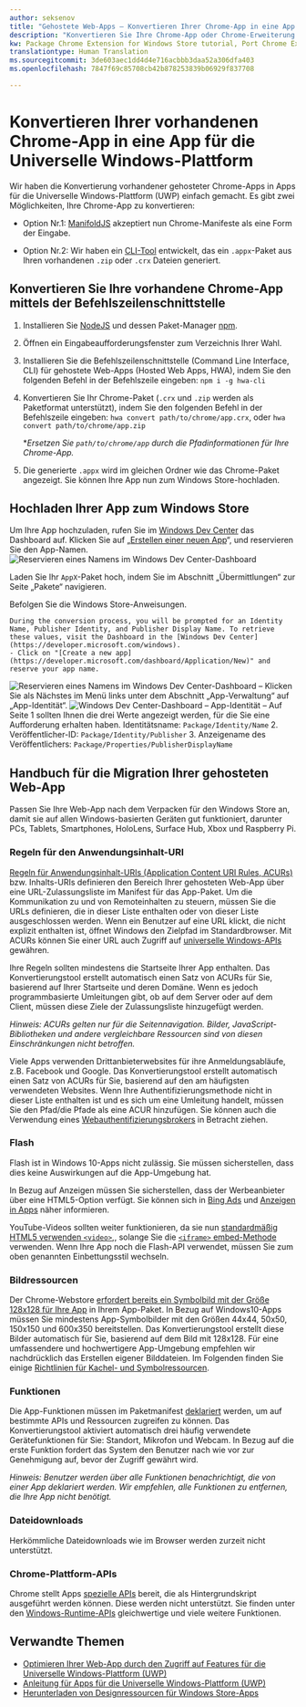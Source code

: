 ```yaml
---
author: seksenov
title: "Gehostete Web-Apps – Konvertieren Ihrer Chrome-App in eine App für die Universelle Windows-Plattform"
description: "Konvertieren Sie Ihre Chrome-App oder Chrome-Erweiterung in eine App für die Universelle Windows-Plattform (UWP) für den Windows Store."
kw: Package Chrome Extension for Windows Store tutorial, Port Chrome Extension to Windows 10, How to convert Chrome App to Windows, How to add Chrome Extension to Windows Store, hwa-cli, Hosted Web Apps Command Line Interface CLI Tool, Install Chrome Extension on Windows 10 Device, convert .crx to .AppX
translationtype: Human Translation
ms.sourcegitcommit: 3de603aec1dd4d4e716acbbb3daa52a306dfa403
ms.openlocfilehash: 7847f69c85708cb42b878253839b06929f837708

---
```


# Konvertieren Ihrer vorhandenen Chrome-App in eine App für die Universelle Windows-Plattform

Wir haben die Konvertierung vorhandener gehosteter Chrome-Apps in Apps für die Universelle Windows-Plattform (UWP) einfach gemacht. Es gibt zwei Möglichkeiten, Ihre Chrome-App zu konvertieren:

- Option Nr.1: [ManifoldJS](http://manifoldjs.com/) akzeptiert nun Chrome-Manifeste als eine Form der Eingabe. 

- Option Nr.2: Wir haben ein [CLI-Tool](https://github.com/MicrosoftEdge/hwa-cli) entwickelt, das ein `.appx`-Paket aus Ihren vorhandenen `.zip` oder `.crx` Dateien generiert.

## Konvertieren Sie Ihre vorhandene Chrome-App mittels der Befehlszeilenschnittstelle

1. Installieren Sie [NodeJS](https://nodejs.org/en/) und dessen Paket-Manager [npm](https://www.npmjs.com/). 


2. Öffnen ein Eingabeaufforderungsfenster zum Verzeichnis Ihrer Wahl.


3. Installieren Sie die Befehlszeilenschnittstelle (Command Line Interface, CLI) für gehostete Web-Apps (Hosted Web Apps, HWA), indem Sie den folgenden Befehl in der Befehlszeile eingeben: `npm i -g hwa-cli`

4. Konvertieren Sie Ihr Chrome-Paket (`.crx` und `.zip` werden als Paketformat unterstützt), indem Sie den folgenden Befehl in der Befehlszeile eingeben: `hwa convert path/to/chrome/app.crx`, oder `hwa convert path/to/chrome/app.zip`

    **Ersetzen Sie `path/to/chrome/app` durch die Pfadinformationen für Ihre Chrome-App.*
    
5. Die generierte `.appx` wird im gleichen Ordner wie das Chrome-Paket angezeigt. Sie können Ihre App nun zum Windows Store-hochladen. 

## Hochladen Ihrer App zum Windows Store

Um Ihre App hochzuladen, rufen Sie im [Windows Dev Center](https://developer.microsoft.com/windows) das Dashboard auf. Klicken Sie auf „[Erstellen einer neuen App](https://developer.microsoft.com/dashboard/Application/New)“, und reservieren Sie den App-Namen.
![Reservieren eines Namens im Windows Dev Center-Dashboard](images/hwa-to-uwp/reserve_a_name.png)


Laden Sie Ihr `AppX`-Paket hoch, indem Sie im Abschnitt „Übermittlungen“ zur Seite „Pakete“ navigieren.

Befolgen Sie die Windows Store-Anweisungen.

    During the conversion process, you will be prompted for an Identity Name, Publisher Identity, and Publisher Display Name. To retrieve these values, visit the Dashboard in the [Windows Dev Center](https://developer.microsoft.com/windows).
    - Click on "[Create a new app](https://developer.microsoft.com/dashboard/Application/New)" and reserve your app name.
![Reservieren eines Namens im Windows Dev Center-Dashboard](images/hwa-to-uwp/reserve_a_name.png)
    – Klicken Sie als Nächstes im Menü links unter dem Abschnitt „App-Verwaltung“ auf „App-Identität“.
    ![Windows Dev Center-Dashboard – App-Identität](images/hwa-to-uwp/app_identity.png)
    – Auf Seite 1 sollten Ihnen die drei Werte angezeigt werden, für die Sie eine Aufforderung erhalten haben. Identitätsname: `Package/Identity/Name`
        2. Veröffentlicher-ID: `Package/Identity/Publisher`
        3. Anzeigename des Veröffentlichers: `Package/Properties/PublisherDisplayName`


## Handbuch für die Migration Ihrer gehosteten Web-App

Passen Sie Ihre Web-App nach dem Verpacken für den Windows Store an, damit sie auf allen Windows-basierten Geräten gut funktioniert, darunter PCs, Tablets, Smartphones, HoloLens, Surface Hub, Xbox und Raspberry Pi.

### Regeln für den Anwendungsinhalt-URI

[Regeln für Anwendungsinhalt-URIs (Application Content URI Rules, ACURs)](/hwa-access-features.md#keep-your-app-secure-setting-application-content-uri-rules-acurs) bzw. Inhalts-URIs definieren den Bereich Ihrer gehosteten Web-App über eine URL-Zulassungsliste im Manifest für das App-Paket. Um die Kommunikation zu und von Remoteinhalten zu steuern, müssen Sie die URLs definieren, die in dieser Liste enthalten oder von dieser Liste ausgeschlossen werden. Wenn ein Benutzer auf eine URL klickt, die nicht explizit enthalten ist, öffnet Windows den Zielpfad im Standardbrowser. Mit ACURs können Sie einer URL auch Zugriff auf [universelle Windows-APIs](https://msdn.microsoft.com/library/windows/apps/br211377.aspx) gewähren.

Ihre Regeln sollten mindestens die Startseite Ihrer App enthalten. Das Konvertierungstool erstellt automatisch einen Satz von ACURs für Sie, basierend auf Ihrer Startseite und deren Domäne. Wenn es jedoch programmbasierte Umleitungen gibt, ob auf dem Server oder auf dem Client, müssen diese Ziele der Zulassungsliste hinzugefügt werden.

*Hinweis: ACURs gelten nur für die Seitennavigation. Bilder, JavaScript-Bibliotheken und andere vergleichbare Ressourcen sind von diesen Einschränkungen nicht betroffen.*

Viele Apps verwenden Drittanbieterwebsites für ihre Anmeldungsabläufe, z.B. Facebook und Google. Das Konvertierungstool erstellt automatisch einen Satz von ACURs für Sie, basierend auf den am häufigsten verwendeten Websites. Wenn Ihre Authentifizierungsmethode nicht in dieser Liste enthalten ist und es sich um eine Umleitung handelt, müssen Sie den Pfad/die Pfade als eine ACUR hinzufügen. Sie können auch die Verwendung eines [Webauthentifizierungsbrokers](/hwa-access-features.md#web-authentication-broker) in Betracht ziehen.

### Flash

Flash ist in Windows 10-Apps nicht zulässig. Sie müssen sicherstellen, dass dies keine Auswirkungen auf die App-Umgebung hat.

In Bezug auf Anzeigen müssen Sie sicherstellen, dass der Werbeanbieter über eine HTML5-Option verfügt. Sie können sich in [Bing Ads](https://bingads.microsoft.com/) und [Anzeigen in Apps](http://adsinapps.microsoft.com/) näher informieren.

YouTube-Videos sollten weiter funktionieren, da sie nun [standardmäßig HTML5 verwenden `<video>`,](http://youtube-eng.blogspot.com/2015/01/youtube-now-defaults-to-html5_27.html), solange Sie die [`<iframe>` embed-Methode](https://developers.google.com/youtube/iframe_api_reference) verwenden. Wenn Ihre App noch die Flash-API verwendet, müssen Sie zum oben genannten Einbettungsstil wechseln.

### Bildressourcen

Der Chrome-Webstore [erfordert bereits ein Symbolbild mit der Größe 128x128 für Ihre App](https://developer.chrome.com/webstore/images) in Ihrem App-Paket. In Bezug auf Windows10-Apps müssen Sie mindestens App-Symbolbilder mit den Größen 44x44, 50x50, 150x150 und 600x350 bereitstellen. Das Konvertierungstool erstellt diese Bilder automatisch für Sie, basierend auf dem Bild mit 128x128. Für eine umfassendere und hochwertigere App-Umgebung empfehlen wir nachdrücklich das Erstellen eigener Bilddateien. Im Folgenden finden Sie einige [Richtlinien für Kachel- und Symbolressourcen](https://msdn.microsoft.com/library/windows/apps/mt412102.aspx).

### Funktionen

Die App-Funktionen müssen im Paketmanifest [deklariert](https://msdn.microsoft.com/windows/uwp/packaging/app-capability-declarations) werden, um auf bestimmte APIs und Ressourcen zugreifen zu können. Das Konvertierungstool aktiviert automatisch drei häufig verwendete Gerätefunktionen für Sie: Standort, Mikrofon und Webcam. In Bezug auf die erste Funktion fordert das System den Benutzer nach wie vor zur Genehmigung auf, bevor der Zugriff gewährt wird.

*Hinweis: Benutzer werden über alle Funktionen benachrichtigt, die von einer App deklariert werden. Wir empfehlen, alle Funktionen zu entfernen, die Ihre App nicht benötigt.*

### Dateidownloads

Herkömmliche Dateidownloads wie im Browser werden zurzeit nicht unterstützt.

### Chrome-Plattform-APIs

Chrome stellt Apps [spezielle APIs](https://developer.chrome.com/apps/api_index) bereit, die als Hintergrundskript ausgeführt werden können. Diese werden nicht unterstützt. Sie finden unter den [Windows-Runtime-APIs](https://msdn.microsoft.com/library/windows/apps/br211377.aspx) gleichwertige und viele weitere Funktionen.

## Verwandte Themen

- [Optimieren Ihrer Web-App durch den Zugriff auf Features für die Universelle Windows-Plattform (UWP)](/hwa-access-features.md)
- [Anleitung für Apps für die Universelle Windows-Plattform (UWP)](http://go.microsoft.com/fwlink/p/?LinkID=397871)
- [Herunterladen von Designressourcen für Windows Store-Apps](https://msdn.microsoft.com/library/windows/apps/xaml/bg125377.aspx)



<!--HONumber=Aug16_HO3-->



